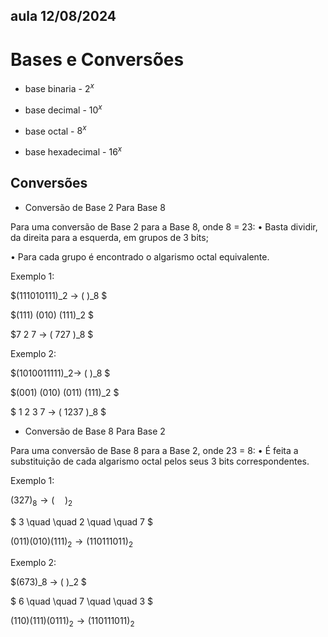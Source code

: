 ## aula 12/08/2024

# Bases e Conversões

- base binaria - $2^x$

- base decimal - $10^x$

- base octal - $8^x$

- base hexadecimal - $16^x$

## Conversões

- Conversão de Base 2 Para Base 8

Para uma conversão de Base 2 para a Base 8, onde 8 = 23:
• Basta dividir, da direita para a esquerda, em grupos de 3 bits;

• Para cada grupo é encontrado o algarismo octal equivalente.

Exemplo 1:

$(111010111)_2 → ( )_8 $

$(111) (010) (111)_2 $ 

$7 2 7 → ( 727 )_8 $

Exemplo 2:

$(1010011111)_2→ ( )_8 $

$(001) (010) (011) (111)_2 $

$ 1 2 3 7 → ( 1237 )_8 $

- Conversão de Base 8 Para Base 2

Para uma conversão de Base 8 para a Base 2, onde 23 = 8:
• É feita a substituição de cada algarismo octal pelos seus 3 bits correspondentes.

Exemplo 1:

$(327)_8 → (\quad)_2$

$ 3 \quad \quad 2 \quad \quad 7 $

$(011) (010) (111)_2 → ( 110111011 )_2$

Exemplo 2:

$(673)_8 → ( )_2 $

$ 6 \quad \quad 7 \quad \quad 3 $ 

$(110) (111) (0111)_2 → ( 110111011 )_2$